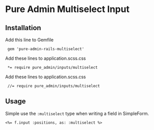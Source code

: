# Pure Admin Multiselect Input

## Installation

Add this line to Gemfile

```
 gem 'pure-admin-rails-multiselect'
```

Add these lines to application.scss.css

```
 *= require pure_admin/inputs/multiselect
```

Add these lines to application.scss.css

```
 //= require pure_admin/inputs/multiselect
```

## Usage
Simple use the `:multiselect` type when writing a field in SimpleForm.

```erb
<%= f.input :positions, as: :multiselect %>
```